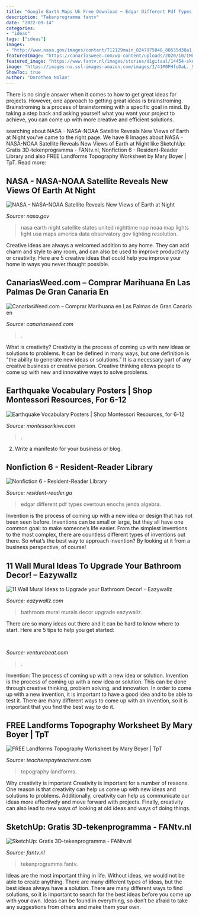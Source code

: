 ```yaml
---
title: "Google Earth Maps Uk Free Download ~ Edgar Different Pdf Types Overtoun Enochs Jenda Algebra"
description: "Tekenprogramma fantv"
date: "2022-09-14"
categories:
- "ideas"
tags: ["ideas"]
images:
- "http://www.nasa.gov/images/content/712129main_8247975848_88635d38a1_o.jpg"
featuredImage: "https://canariasweed.com/wp-content/uploads/2020/10/IMG-20201001-WA0165-1024x576.jpg"
featured_image: "https://www.fantv.nl/images/stories/digitaal/14454-sketchup-gratis-3d-tekenprogramma.jpg"
image: "https://images-na.ssl-images-amazon.com/images/I/41M0FHfoDaL._SX354_BO1,204,203,200_.jpg"
ShowToc: true
author: "Dorothea Nolan"
---
```



There is no single answer when it comes to how to get great ideas for projects. However, one approach to getting great ideas is brainstroming. Brainstroming is a process of brainstorming with a specific goal in mind. By taking a step back and asking yourself what you want your project to achieve, you can come up with more creative and efficient solutions.

	

		
searching about NASA - NASA-NOAA Satellite Reveals New Views of Earth at Night you've came to the right page. We have 8 Images about NASA - NASA-NOAA Satellite Reveals New Views of Earth at Night like SketchUp: Gratis 3D-tekenprogramma - FANtv.nl, Nonfiction 6 - Resident-Reader Library and also FREE Landforms Topography Worksheet by Mary Boyer | TpT. Read more:
		
    
## NASA - NASA-NOAA Satellite Reveals New Views Of Earth At Night

<img loading=lazy src="http://www.nasa.gov/images/content/712129main_8247975848_88635d38a1_o.jpg" onerror="this.onerror=null;this.src='https://tse2.mm.bing.net/th?id=OIP.VMMLJHfr5XbikmzpV7a85wHaE7&amp;pid=15.1';" alt="NASA - NASA-NOAA Satellite Reveals New Views of Earth at Night">

_Source: nasa.gov_

>nasa earth night satellite states united nighttime npp noaa map lights light usa maps america data observatory gov lighting resolution. 

	

Creative ideas are always a welcomed addition to any home. They can add charm and style to any room, and can also be used to improve productivity or creativity. Here are 5 creative ideas that could help you improve your home in ways you never thought possible.

    
## CanariasWeed.com – Comprar Marihuana En Las Palmas De Gran Canaria En

<img loading=lazy src="https://canariasweed.com/wp-content/uploads/2020/10/IMG-20201001-WA0165-1024x576.jpg" onerror="this.onerror=null;this.src='https://tse4.mm.bing.net/th?id=OIP.VsHNLvxPwtsDjqhrJvZHPQHaEK&amp;pid=15.1';" alt="CanariasWeed.com – Comprar Marihuana en Las Palmas de Gran Canaria en">

_Source: canariasweed.com_

>. 

	

What is creativity?
Creativity is the process of coming up with new ideas or solutions to problems. It can be defined in many ways, but one definition is "the ability to generate new ideas or solutions." It is a necessary part of any creative business or creative person. Creative thinking allows people to come up with new and innovative ways to solve problems.

    
## Earthquake Vocabulary Posters | Shop Montessori Resources, For 6-12

<img loading=lazy src="https://cdn.shopify.com/s/files/1/2775/4170/products/earthquake_posters_2_e364156e-dc0a-4117-b3f7-2bc110d84be8_2100x2100.jpg?v=1624090003" onerror="this.onerror=null;this.src='https://tse3.mm.bing.net/th?id=OIP.ITQ9sr3sZ5pbfNN1KiKc_gHaHa&amp;pid=15.1';" alt="Earthquake Vocabulary Posters | Shop Montessori Resources, for 6-12">

_Source: montessorikiwi.com_

>. 

	

2. Write a manifesto for your business or blog.

    
## Nonfiction 6 - Resident-Reader Library

<img loading=lazy src="https://images-na.ssl-images-amazon.com/images/I/41M0FHfoDaL._SX354_BO1,204,203,200_.jpg" onerror="this.onerror=null;this.src='https://tse1.mm.bing.net/th?id=OIP.7-w3dzD_fM1-r9FVz8NdTQAAAA&amp;pid=15.1';" alt="Nonfiction 6 - Resident-Reader Library">

_Source: resident-reader.ga_

>edgar different pdf types overtoun enochs jenda algebra. 

	

Invention is the process of coming up with a new idea or design that has not been seen before. Inventions can be small or large, but they all have one common goal: to make someone’s life easier. From the simplest inventions to the most complex, there are countless different types of inventions out there. So what’s the best way to approach invention? By looking at it from a business perspective, of course!

    
## 11 Wall Mural Ideas To Upgrade Your Bathroom Decor! – Eazywallz

<img loading=lazy src="https://cdn.shopify.com/s/files/1/0337/7469/files/Bathroom-wall-mural-idea-1-dock_1024x1024.jpg?v=1516121545" onerror="this.onerror=null;this.src='https://tse3.mm.bing.net/th?id=OIP.u3WBizsI5LEFj7l-oveYGwHaLH&amp;pid=15.1';" alt="11 Wall Mural Ideas to Upgrade your Bathroom Decor! – Eazywallz">

_Source: eazywallz.com_

>bathroom mural murals decor upgrade eazywallz. 

	

There are so many ideas out there and it can be hard to know where to start. Here are 5 tips to help you get started: 

    
## 

<img loading=lazy src="https://venturebeat.com/wp-content/uploads/2019/11/sirired.jpg" onerror="this.onerror=null;this.src='https://tse3.mm.bing.net/th?id=OIP.JLRusF0NhdqAVoxmYe6LnQHaDt&amp;pid=15.1';" alt="">

_Source: venturebeat.com_

>. 

	

Invention: The process of coming up with a new idea or solution.
Invention is the process of coming up with a new idea or solution. This can be done through creative thinking, problem solving, and innovation. In order to come up with a new invention, it is important to have a good idea and to be able to test it. There are many different ways to come up with an invention, so it is important that you find the best way to do it.

    
## FREE Landforms Topography Worksheet By Mary Boyer | TpT

<img loading=lazy src="https://ecdn.teacherspayteachers.com/thumbitem/FREE-Landforms-Topography-Worksheet-5031885-1573906219/original-5031885-2.jpg" onerror="this.onerror=null;this.src='https://tse1.mm.bing.net/th?id=OIP.3EvjBo0O8RohJ1w-JUwjxQAAAA&amp;pid=15.1';" alt="FREE Landforms Topography Worksheet by Mary Boyer | TpT">

_Source: teacherspayteachers.com_

>topography landforms. 

	

Why creativity is important
Creativity is important for a number of reasons. One reason is that creativity can help us come up with new ideas and solutions to problems. Additionally, creativity can help us communicate our ideas more effectively and move forward with projects. Finally, creativity can also lead to new ways of looking at old ideas and ways of doing things.

    
## SketchUp: Gratis 3D-tekenprogramma - FANtv.nl

<img loading=lazy src="https://www.fantv.nl/images/stories/digitaal/14454-sketchup-gratis-3d-tekenprogramma.jpg" onerror="this.onerror=null;this.src='https://tse1.mm.bing.net/th?id=OIP.WnT2_w9ZJ9Iv8cxntA58HwHaFj&amp;pid=15.1';" alt="SketchUp: Gratis 3D-tekenprogramma - FANtv.nl">

_Source: fantv.nl_

>tekenprogramma fantv. 

	

Ideas are the most important thing in life. Without ideas, we would not be able to create anything. There are many different types of ideas, but the best ideas always have a solution. There are many different ways to find solutions, so it is important to search for the best ideas before you come up with your own. Ideas can be found in everything, so don’t be afraid to take any suggestions from others and make them your own.

